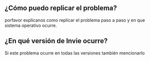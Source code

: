 ## ¿Cómo puedo replicar el problema?
porfavor explicanos como replicar el problema paso a paso y en que sistema operativo ocurre.
## ¿En qué versión de Invie ocurre?
Si este problema ocurre en todas las versiones también mencionarlo
